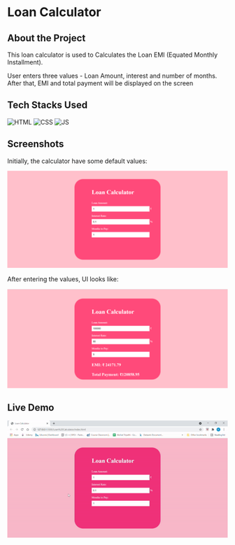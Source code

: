 # Loan Calculator

## About the Project
<p>This loan calculator is used to Calculates the Loan EMI (Equated Monthly Installment). 

User enters three values - Loan Amount, interest and number of months. After that, EMI and total payment will be displayed on the screen </p>

## Tech Stacks Used

![HTML](https://img.shields.io/badge/html5%20-%23E34F26.svg?&style=for-the-badge&logo=html5&logoColor=white)
![CSS](https://img.shields.io/badge/css3%20-%231572B6.svg?&style=for-the-badge&logo=css3&logoColor=white)
![JS](https://img.shields.io/badge/javascript%20-%23323330.svg?&style=for-the-badge&logo=javascript&logoColor=%23F7DF1E)


## Screenshots

Initially, the calculator have some default values:

<img src="./Assets/media/ss1.png" />

After entering the values, UI looks like:

<img src="./Assets/media/ss2.png" />

## Live Demo

<img src="./Assets/media/demo.gif" />